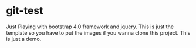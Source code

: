 # git-test
Just Playing with bootstrap 4.0 framework and jquery. This is just the template so you have to put the images if you wanna clone this project. This is just a demo.

